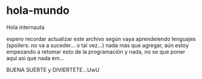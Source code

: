 # hola-mundo

Hola internauta


espero recordar actualizar este archivo según vaya aprendeiendo lenguajes (spoilers: no va a suceder... o tal vez...)
nada más que agregar, aún estoy empezando a retomar esto de la programación y nada, no se que poner aquí asi que nada em...


BUENA SUERTE y DIVIERTETE...UwU
